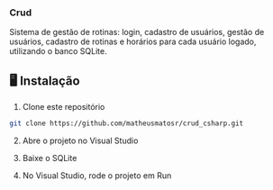 ### Crud

Sistema de gestão de rotinas: login, cadastro de usuários, gestão de usuários, cadastro de rotinas e horários para cada usuário logado, utilizando o banco SQLite.

## 🖥️ Instalação

1. Clone este repositório
```bash
git clone https://github.com/matheusmatosr/crud_csharp.git
```

2. Abre o projeto no Visual Studio

3. Baixe o SQLite

4. No Visual Studio, rode o projeto em Run
